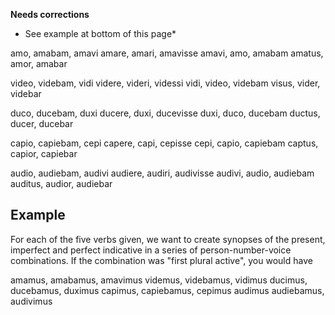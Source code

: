 **Needs corrections**
* See example at bottom of this page*

amo, amabam, amavi
amare, amari, amavisse
amavi, amo, amabam
amatus, amor, amabar

video, videbam, vidi
videre, videri, videssi
vidi, video, videbam
visus, vider, videbar

duco, ducebam, duxi
ducere, duxi, ducevisse
duxi, duco, ducebam
ductus, ducer, ducebar

capio, capiebam, cepi
capere, capi, cepisse
cepi, capio, capiebam
captus, capior, capiebar

audio, audiebam, audivi
audiere, audiri, audivisse
audivi, audio, audiebam
auditus, audior, audiebar


## Example

For each of the five verbs given, we want to create synopses of the present, imperfect and perfect indicative in a series of person-number-voice combinations.  If the combination was "first plural active", you would have


amamus, amabamus, amavimus
videmus, videbamus, vidimus
ducimus, ducebamus, duximus
capimus, capiebamus, cepimus
audimus audiebamus, audivimus
